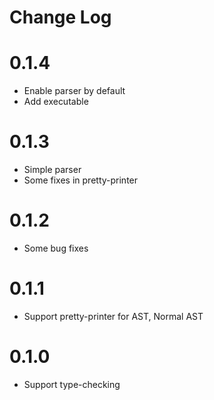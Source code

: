 # Change Log

# 0.1.4

+ Enable parser by default
+ Add executable

# 0.1.3

+ Simple parser
+ Some fixes in pretty-printer

# 0.1.2

+ Some bug fixes

# 0.1.1

+ Support pretty-printer for AST, Normal AST

# 0.1.0

+ Support type-checking
